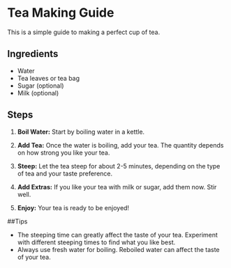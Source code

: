 # Tea Making Guide

This is a simple guide to making a perfect cup of tea.

## Ingredients

- Water
- Tea leaves or tea bag
- Sugar (optional)
- Milk (optional)

## Steps

1. **Boil Water:** Start by boiling water in a kettle.

2. **Add Tea:** Once the water is boiling, add your tea. The quantity depends on how strong you like your tea.

3. **Steep:** Let the tea steep for about 2-5 minutes, depending on the type of tea and your taste preference.

4. **Add Extras:** If you like your tea with milk or sugar, add them now. Stir well.

5. **Enjoy:** Your tea is ready to be enjoyed!

##Tips

- The steeping time can greatly affect the taste of your tea. Experiment with different steeping times to find what you like best.
- Always use fresh water for boiling. Reboiled water can affect the taste of your tea.
